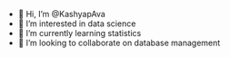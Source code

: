 - 👋 Hi, I’m @KashyapAva
- 👀 I’m interested in data science
- 🌱 I’m currently learning statistics
- 💞️ I’m looking to collaborate on database management

<!---
KashyapAva/KashyapAva is a ✨ special ✨ repository because its `README.md` (this file) appears on your GitHub profile.
You can click the Preview link to take a look at your changes.
--->
